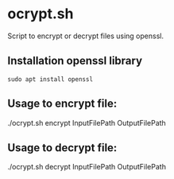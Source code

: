 # ocrypt.sh
Script to encrypt or decrypt files using openssl.

## Installation openssl library

````
sudo apt install openssl
````

## Usage to encrypt file: 
./ocrypt.sh encrypt InputFilePath OutputFilePath 

## Usage to decrypt file: 
./ocrypt.sh decrypt InputFilePath OutputFilePath

